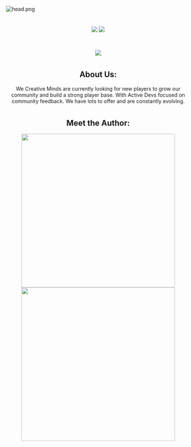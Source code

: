 ![head.png](https://i.imgur.com/TYLJbjH.jpeg)
#

<p align="center">
<a href="https://www.discord.gg/cHd2cvMYZF"><img src="https://img.shields.io/discord/979284356730327070?color=d63f50&label=Our%20Discord%21&labelColor=000000&logo=discord&logoColor=FFFFFF&style=flat-square"></a>
<a href="https://github.com/priyanshumay"><img src="https://shields-io-visitor-counter.herokuapp.com/badge?page=MB-Development2022&label=Visitors&labelColor=000000&logo=GitHub&logoColor=FFFFFF&color=d63f50&style=flat-square"></a>
</p><br>

<p align="center">
<a href="https://github.com/MB-Development2022/mb-handling"><img src="https://img.shields.io/badge/-Latest%20Release-000000?style=flat-square&logo=github&logoColor=white"></a>
</p>

#

<h2 align="center"> About Us:</h2>
<p align="center">
We Creative Minds are currently looking for new players to grow our community 
and build a strong player base. With Active Devs focused on community feedback. 
We have lots to offer and are constantly evolving.
</p>

#

<h2 align="center"> Meet the Author:</h2>
<p align="center">
<a href=https://ko-fi.com/guardian_><img width="420" src=https://github-readme-stats.vercel.app/api?username=guardian_&count_private=true&include_all_commits=true&show_icons=true&title_color=ff4b60&text_color=ffffff&icon_color=ff4b60&hide_border=false&bg_color=000000&layout=compact&hide_title=false&hide_rank=false><a>
<a href=https://github.com/TehGuardian><img width="420" src=https://github-readme-stats.vercel.app/api?username=TehGuardian&count_private=true&include_all_commits=true&show_icons=true&title_color=ff4b60&text_color=ffffff&icon_color=ff4b60&hide_border=false&bg_color=000000&layout=compact&
</p>
